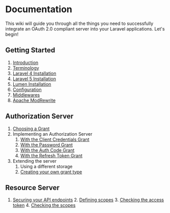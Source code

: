 # Documentation

This wiki will guide you through all the things you need to successfully integrate an OAuth 2.0 compliant server into your Laravel applications. Let's begin!

## Getting Started

1. [Introduction](getting-started/introduction.md)
2. [Terminology](getting-started/terminology.md)
3. [Laravel 4 Installation](getting-started/laravel-4.md)
4. [Laravel 5 Installation](getting-started/laravel-5.md)
5. [Lumen Installation](getting-started/lumen.md)
6. [Configuration](getting-started/config.md)
7. [Middlewares](getting-started/middlewares.md)
8. [Apache ModRewrite](getting-started/apache.md)

## Authorization Server

1. [Choosing a Grant](authorization-server/choosing-grant.md)
2. Implementing an Authorization Server
    1. [With the Client Credentials Grant](authorization-server/client-credentials.md)
    2. [With the Password Grant](authorization-server/password.md)
    3. [With the Auth Code Grant](authorization-server/auth-code.md)
    4. [With the Refresh Token Grant](authorization-server/refresh-token.md)
3. Extending the server
    1. Using a different storage
    2. [Creating your own grant type](authorization-server/custom.md)

## Resource Server

1. [Securing your API endpoints](resource-server/securing-endpoints.md)
    2. [Defining scopes](resource-server/securing-endpoints.md#defining-scopes)
    3. [Checking the access token](resource-server/securing-endpoints.md#checking-the-access-token)
    4. [Checking the scopes](resource-server/securing-endpoints.md#checking-the-scopes)
